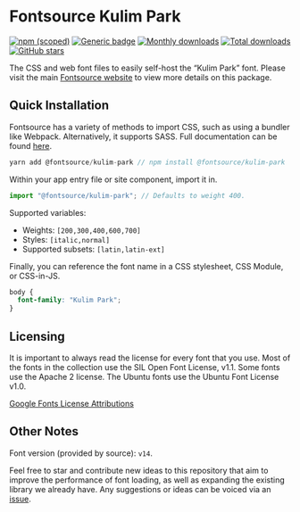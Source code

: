 # Fontsource Kulim Park

[![npm (scoped)](https://img.shields.io/npm/v/@fontsource/kulim-park?color=brightgreen)](https://www.npmjs.com/package/@fontsource/kulim-park) [![Generic badge](https://img.shields.io/badge/fontsource-passing-brightgreen)](https://github.com/fontsource/fontsource) [![Monthly downloads](https://badgen.net/npm/dm/@fontsource/kulim-park)](https://github.com/fontsource/fontsource) [![Total downloads](https://badgen.net/npm/dt/@fontsource/kulim-park)](https://github.com/fontsource/fontsource) [![GitHub stars](https://img.shields.io/github/stars/fontsource/fontsource.svg?style=social&label=Star)](https://github.com/fontsource/fontsource/stargazers)

The CSS and web font files to easily self-host the “Kulim Park” font. Please visit the main [Fontsource website](https://fontsource.org/fonts/kulim-park) to view more details on this package.

## Quick Installation

Fontsource has a variety of methods to import CSS, such as using a bundler like Webpack. Alternatively, it supports SASS. Full documentation can be found [here](https://fontsource.org/docs/introduction).

```javascript
yarn add @fontsource/kulim-park // npm install @fontsource/kulim-park
```

Within your app entry file or site component, import it in.

```javascript
import "@fontsource/kulim-park"; // Defaults to weight 400.
```

Supported variables:

- Weights: `[200,300,400,600,700]`
- Styles: `[italic,normal]`
- Supported subsets: `[latin,latin-ext]`

Finally, you can reference the font name in a CSS stylesheet, CSS Module, or CSS-in-JS.

```css
body {
  font-family: "Kulim Park";
}
```



## Licensing

It is important to always read the license for every font that you use.
Most of the fonts in the collection use the SIL Open Font License, v1.1. Some fonts use the Apache 2 license. The Ubuntu fonts use the Ubuntu Font License v1.0.

[Google Fonts License Attributions](https://fonts.google.com/attribution)

## Other Notes

Font version (provided by source): `v14`.

Feel free to star and contribute new ideas to this repository that aim to improve the performance of font loading, as well as expanding the existing library we already have. Any suggestions or ideas can be voiced via an [issue](https://github.com/fontsource/fontsource/issues).
